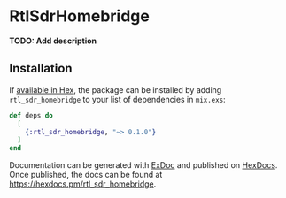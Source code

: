 # RtlSdrHomebridge

**TODO: Add description**

## Installation

If [available in Hex](https://hex.pm/docs/publish), the package can be installed
by adding `rtl_sdr_homebridge` to your list of dependencies in `mix.exs`:

```elixir
def deps do
  [
    {:rtl_sdr_homebridge, "~> 0.1.0"}
  ]
end
```

Documentation can be generated with [ExDoc](https://github.com/elixir-lang/ex_doc)
and published on [HexDocs](https://hexdocs.pm). Once published, the docs can
be found at <https://hexdocs.pm/rtl_sdr_homebridge>.

